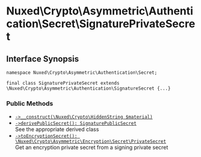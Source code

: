 # Nuxed\\Crypto\\Asymmetric\\Authentication\\Secret\\SignaturePrivateSecret




## Interface Synopsis




``` Hack
namespace Nuxed\Crypto\Asymmetric\Authentication\Secret;

final class SignaturePrivateSecret extends \Nuxed\Crypto\Asymmetric\Authentication\SignatureSecret {...}
```




### Public Methods




+ [` ->__construct(\Nuxed\Crypto\HiddenString $material) `](<class.Nuxed.Crypto.Asymmetric.Authentication.Secret.SignaturePrivateSecret.__construct.md>)
+ [` ->derivePublicSecret(): SignaturePublicSecret `](<class.Nuxed.Crypto.Asymmetric.Authentication.Secret.SignaturePrivateSecret.derivePublicSecret.md>)\
  See the appropriate derived class
+ [` ->toEncryptionSecret(): \Nuxed\Crypto\Asymmetric\Encryption\Secret\PrivateSecret `](<class.Nuxed.Crypto.Asymmetric.Authentication.Secret.SignaturePrivateSecret.toEncryptionSecret.md>)\
  Get an encryption private secret from a signing private secret